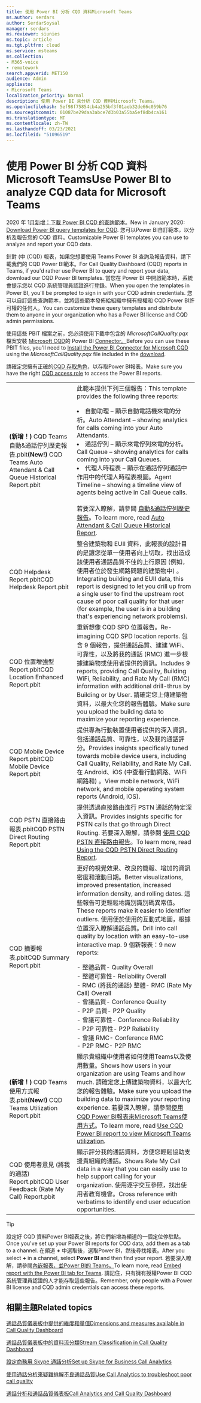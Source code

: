 ```yaml
---
title: 使用 Power BI 分析 CQD 資料Microsoft Teams
ms.author: serdars
author: SerdarSoysal
manager: serdars
ms.reviewer: siunies
ms.topic: article
ms.tgt.pltfrm: cloud
ms.service: msteams
ms.collection:
- M365-voice
- remotework
search.appverid: MET150
audience: Admin
appliesto:
- Microsoft Teams
localization_priority: Normal
description: 使用 Power BI 來分析 CQD 資料Microsoft Teams。
ms.openlocfilehash: 5ef98f75854cb4a255bf3f01aeb32de66c059b76
ms.sourcegitcommit: 01087be29daa3abce7d3b03a55ba5ef8db4ca161
ms.translationtype: MT
ms.contentlocale: zh-TW
ms.lasthandoff: 03/23/2021
ms.locfileid: "51096519"
---
```

# <a name="use-power-bi-to-analyze-cqd-data-for-microsoft-teams"></a><span data-ttu-id="916e1-103">使用 Power BI 分析 CQD 資料Microsoft Teams</span><span class="sxs-lookup"><span data-stu-id="916e1-103">Use Power BI to analyze CQD data for Microsoft Teams</span></span>

<span data-ttu-id="916e1-104">2020 年 1[月新增：下載 Power BI CQD 的查詢範本](https://www.microsoft.com/download/details.aspx?id=102291)。</span><span class="sxs-lookup"><span data-stu-id="916e1-104">New in January 2020: [Download Power BI query templates for CQD](https://www.microsoft.com/download/details.aspx?id=102291).</span></span> <span data-ttu-id="916e1-105">您可以Power BI自訂範本，以分析及報告您的 CQD 資料。</span><span class="sxs-lookup"><span data-stu-id="916e1-105">Customizable Power BI templates you can use to analyze and report your CQD data.</span></span>

<span data-ttu-id="916e1-106">針對 (中 (CQD) 報表，如果您想要使用 Teams Power BI 查詢及報告資料，請下載我們的 CQD Power BI範本。</span><span class="sxs-lookup"><span data-stu-id="916e1-106">For Call Quality Dashboard (CQD) reports in Teams, if you'd rather use Power BI to query and report your data, download our CQD Power BI templates.</span></span> <span data-ttu-id="916e1-107">當您在 Power BI 中開啟範本時，系統會提示您以 CQD 系統管理員認證進行登錄。</span><span class="sxs-lookup"><span data-stu-id="916e1-107">When you open the templates in Power BI, you'll be prompted to sign in with your CQD admin credentials.</span></span> <span data-ttu-id="916e1-108">您可以自訂這些查詢範本，並將這些範本發佈給組織中擁有授權和 CQD Power BI許可權的任何人。</span><span class="sxs-lookup"><span data-stu-id="916e1-108">You can customize these query templates and distribute them to anyone in your organization who has a Power BI license and CQD admin permissions.</span></span>

<span data-ttu-id="916e1-109">使用這些 PBIT 檔案之前，您必須使用下載中包含的 *MicrosoftCallQuality.pqx* 檔案安裝 [Microsoft CQD](CQD-Power-BI-connector.md)的 Power BI [Connector。](https://www.microsoft.com/download/details.aspx?id=102291)</span><span class="sxs-lookup"><span data-stu-id="916e1-109">Before you can use these PBIT files, you'll need to [Install the Power BI Connector for Microsoft CQD](CQD-Power-BI-connector.md) using the *MicrosoftCallQuality.pqx* file included in the [download](https://www.microsoft.com/download/details.aspx?id=102291).</span></span> 

<span data-ttu-id="916e1-110">請確定您擁有正確的[CQD 存取角色](turning-on-and-using-call-quality-dashboard.md#assign-admin-roles-for-access-to-cqd)，以存取Power BI報表。</span><span class="sxs-lookup"><span data-stu-id="916e1-110">Make sure you have the right [CQD access role](turning-on-and-using-call-quality-dashboard.md#assign-admin-roles-for-access-to-cqd) to access the Power BI reports.</span></span> 

|  |  |
|---------|---------|
|<span data-ttu-id="916e1-111"><strong> (新增！) </strong>CQD Teams自動&通話佇列歷史報告.pbit</span><span class="sxs-lookup"><span data-stu-id="916e1-111"><strong>(New!)</strong> CQD Teams Auto Attendant & Call Queue Historical Report.pbit</span></span>     |  <span data-ttu-id="916e1-112">此範本提供下列三個報告：</span><span class="sxs-lookup"><span data-stu-id="916e1-112">This template provides the following three reports:</span></span></p><li><span data-ttu-id="916e1-113">自動助理 – 顯示自動電話機來電的分析。</span><span class="sxs-lookup"><span data-stu-id="916e1-113">Auto Attendant – showing analytics for calls coming into your Auto Attendants.</span></span></li><li><span data-ttu-id="916e1-114">通話佇列 – 顯示來電佇列來電的分析。</span><span class="sxs-lookup"><span data-stu-id="916e1-114">Call Queue – showing analytics for calls coming into your Call Queues.</span></span></li><li><span data-ttu-id="916e1-115">代理人時程表 – 顯示在通話佇列通話中作用中的代理人時程表視圖。</span><span class="sxs-lookup"><span data-stu-id="916e1-115">Agent Timeline – showing a timeline view of agents being active in Call Queue calls.</span></span></li><br><span data-ttu-id="916e1-116">若要深入瞭解，請參閱 [自動&通話佇列歷史報告](aa-cq-cqd-historical-reports.md)。</span><span class="sxs-lookup"><span data-stu-id="916e1-116">To learn more, read [Auto Attendant & Call Queue Historical Report](aa-cq-cqd-historical-reports.md).</span></span>        |
|<span data-ttu-id="916e1-117">CQD Helpdesk Report.pbit</span><span class="sxs-lookup"><span data-stu-id="916e1-117">CQD Helpdesk Report.pbit</span></span>     |<span data-ttu-id="916e1-118">整合建築物和 EUII 資料，此報表的設計目的是讓您從單一使用者向上切取，找出造成該使用者通話品質不佳的上行原因 (例如，使用者位於發生網路問題的建築物中) 。</span><span class="sxs-lookup"><span data-stu-id="916e1-118">Integrating building and EUII data, this report is designed to let you drill up from a single user to find the upstream root cause of poor call quality for that user (for example, the user is in a building that's experiencing network problems).</span></span>         |
|<span data-ttu-id="916e1-119">CQD 位置增強型 Report.pbit</span><span class="sxs-lookup"><span data-stu-id="916e1-119">CQD Location Enhanced Report.pbit</span></span>     | <span data-ttu-id="916e1-120">重新想像 CQD SPD 位置報告。</span><span class="sxs-lookup"><span data-stu-id="916e1-120">Re-imagining CQD SPD location reports.</span></span> <span data-ttu-id="916e1-121">包含 9 個報告，提供通話品質、建建 WiFi、可靠性，以及將我的通話 (RMC) 進一步根據建築物或使用者提供的資訊。</span><span class="sxs-lookup"><span data-stu-id="916e1-121">Includes 9 reports, providing Call Quality, Building WiFi, Reliability, and Rate My Call (RMC) information with additional drill-thrus by Building or by User.</span></span>  <span data-ttu-id="916e1-122">請確定您上傳建築物資料，以最大化您的報告體驗。</span><span class="sxs-lookup"><span data-stu-id="916e1-122">Make sure you upload the building data to maximize your reporting experience.</span></span>        |
|<span data-ttu-id="916e1-123">CQD Mobile Device Report.pbit</span><span class="sxs-lookup"><span data-stu-id="916e1-123">CQD Mobile Device Report.pbit</span></span>     | <span data-ttu-id="916e1-124">提供專為行動裝置使用者提供的深入資訊，包括通話品質、可靠性，以及我的通話評分。</span><span class="sxs-lookup"><span data-stu-id="916e1-124">Provides insights specifically tuned towards mobile device users, including Call Quality, Reliability, and Rate My Call.</span></span> <span data-ttu-id="916e1-125">在 Android、iOS (中查看行動網路、WiFi 網路和) 。</span><span class="sxs-lookup"><span data-stu-id="916e1-125">View mobile network, WiFi network, and mobile operating system reports (Android, iOS).</span></span>        |
|<span data-ttu-id="916e1-126">CQD PSTN 直接路由報表.pbit</span><span class="sxs-lookup"><span data-stu-id="916e1-126">CQD PSTN Direct Routing Report.pbit</span></span>     |<span data-ttu-id="916e1-127">提供透過直接路由進行 PSTN 通話的特定深入資訊。</span><span class="sxs-lookup"><span data-stu-id="916e1-127">Provides insights specific for PSTN calls that go through Direct Routing.</span></span> <span data-ttu-id="916e1-128">若要深入瞭解，請參閱 [使用 CQD PSTN 直接路由報告](CQD-PSTN-report.md)。</span><span class="sxs-lookup"><span data-stu-id="916e1-128">To learn more, read [Using the CQD PSTN Direct Routing Report](CQD-PSTN-report.md).</span></span>         |
|<span data-ttu-id="916e1-129">CQD 摘要報表.pbit</span><span class="sxs-lookup"><span data-stu-id="916e1-129">CQD Summary Report.pbit</span></span>     |<span data-ttu-id="916e1-130">更好的視覺效果、改良的簡報、增加的資訊密度和滾動日期。</span><span class="sxs-lookup"><span data-stu-id="916e1-130">Better visualizations, improved presentation, increased information density, and rolling dates.</span></span> <span data-ttu-id="916e1-131">這些報告可更輕鬆地識別識別碼異常值。</span><span class="sxs-lookup"><span data-stu-id="916e1-131">These reports make it easier to identifier outliers.</span></span> <span data-ttu-id="916e1-132">使用便於使用的互動式地圖，根據位置深入瞭解通話品質。</span><span class="sxs-lookup"><span data-stu-id="916e1-132">Drill into call quality by location with an easy-to-use interactive map.</span></span> <span data-ttu-id="916e1-133">9 個新報表：</span><span class="sxs-lookup"><span data-stu-id="916e1-133">9 new reports:</span></span></p><span data-ttu-id="916e1-134">- 整體品質</span><span class="sxs-lookup"><span data-stu-id="916e1-134">- Quality Overall</span></span><br><span data-ttu-id="916e1-135">- 整體可靠性</span><span class="sxs-lookup"><span data-stu-id="916e1-135">- Reliability Overall</span></span><br><span data-ttu-id="916e1-136">- RMC (將我的通話) 整體</span><span class="sxs-lookup"><span data-stu-id="916e1-136">- RMC (Rate My Call) Overall</span></span><br><span data-ttu-id="916e1-137">- 會議品質</span><span class="sxs-lookup"><span data-stu-id="916e1-137">- Conference Quality</span></span><br><span data-ttu-id="916e1-138">- P2P 品質</span><span class="sxs-lookup"><span data-stu-id="916e1-138">- P2P Quality</span></span><br><span data-ttu-id="916e1-139">- 會議可靠性</span><span class="sxs-lookup"><span data-stu-id="916e1-139">- Conference Reliability</span></span><br><span data-ttu-id="916e1-140">- P2P 可靠性</span><span class="sxs-lookup"><span data-stu-id="916e1-140">- P2P Reliability</span></span><br><span data-ttu-id="916e1-141">- 會議 RMC</span><span class="sxs-lookup"><span data-stu-id="916e1-141">- Conference RMC</span></span><br><span data-ttu-id="916e1-142">- P2P RMC</span><span class="sxs-lookup"><span data-stu-id="916e1-142">- P2P RMC</span></span>         |
|<span data-ttu-id="916e1-143"><strong> (新增！) </strong>CQD Teams使用方式報表.pbit</span><span class="sxs-lookup"><span data-stu-id="916e1-143"><strong>(New!)</strong> CQD Teams Utilization Report.pbit</span></span>     | <span data-ttu-id="916e1-144">顯示貴組織中使用者如何使用Teams以及使用數量。</span><span class="sxs-lookup"><span data-stu-id="916e1-144">Shows how users in your organization are using Teams and how much.</span></span> <span data-ttu-id="916e1-145">請確定您上傳建築物資料，以最大化您的報告體驗。</span><span class="sxs-lookup"><span data-stu-id="916e1-145">Make sure you upload the building data to maximize your reporting experience.</span></span> <span data-ttu-id="916e1-146">若要深入瞭解，請參閱[使用 CQD Power BI報表來Microsoft Teams使用方式](CQD-teams-utilization-report.md)。</span><span class="sxs-lookup"><span data-stu-id="916e1-146">To learn more, read [Use CQD Power BI report to view Microsoft Teams utilization](CQD-teams-utilization-report.md).</span></span>        |
|<span data-ttu-id="916e1-147">CQD 使用者意見 (將我的通話) Report.pbit</span><span class="sxs-lookup"><span data-stu-id="916e1-147">CQD User Feedback (Rate My Call) Report.pbit</span></span>     | <span data-ttu-id="916e1-148">顯示評分我的通話資料，方便您輕鬆協助支援貴組織的通話。</span><span class="sxs-lookup"><span data-stu-id="916e1-148">Shows Rate My Call data in a way that you can easily use to help support calling for your organization.</span></span> <span data-ttu-id="916e1-149">使用逐字交互參照，找出使用者教育機會。</span><span class="sxs-lookup"><span data-stu-id="916e1-149">Cross reference with verbatims to identify end user education opportunities.</span></span>        |

> [!TIP]
> <span data-ttu-id="916e1-150">設定好 CQD 資料Power BI報表之後，將它們新增為頻道的一個定位停駐點。</span><span class="sxs-lookup"><span data-stu-id="916e1-150">Once you've set up your Power BI reports for CQD data, add them as a tab to a channel.</span></span> <span data-ttu-id="916e1-151">在頻道 **+** 中選取後，選取Power BI，然後尋找報表。</span><span class="sxs-lookup"><span data-stu-id="916e1-151">After you select **+** in a channel, select **Power BI** and then find your report.</span></span> <span data-ttu-id="916e1-152">若要深入瞭解，請參閱[內嵌報表，並Power BI的 Teams。](/power-bi/service-embed-report-microsoft-teams)</span><span class="sxs-lookup"><span data-stu-id="916e1-152">To learn more, read [Embed report with the Power BI tab for Teams](/power-bi/service-embed-report-microsoft-teams).</span></span> <span data-ttu-id="916e1-153">請記住，只有擁有授權Power BI CQD 系統管理員認證的人才能存取這些報告。</span><span class="sxs-lookup"><span data-stu-id="916e1-153">Remember, only people with a Power BI license and CQD admin credentials can access these reports.</span></span>


## <a name="related-topics"></a><span data-ttu-id="916e1-154">相關主題</span><span class="sxs-lookup"><span data-stu-id="916e1-154">Related topics</span></span>

[<span data-ttu-id="916e1-155">通話品質儀表板中提供的維度和量值</span><span class="sxs-lookup"><span data-stu-id="916e1-155">Dimensions and measures available in Call Quality Dashboard</span></span>](dimensions-and-measures-available-in-call-quality-dashboard.md)

[<span data-ttu-id="916e1-156">通話品質儀表板中的資料流分類</span><span class="sxs-lookup"><span data-stu-id="916e1-156">Stream Classification in Call Quality Dashboard</span></span>](stream-classification-in-call-quality-dashboard.md)

[<span data-ttu-id="916e1-157">設定商務用 Skype 通話分析</span><span class="sxs-lookup"><span data-stu-id="916e1-157">Set up Skype for Business Call Analytics</span></span>](set-up-call-analytics.md)

[<span data-ttu-id="916e1-158">使用通話分析來疑難排解不良通話品質</span><span class="sxs-lookup"><span data-stu-id="916e1-158">Use Call Analytics to troubleshoot poor call quality</span></span>](use-call-analytics-to-troubleshoot-poor-call-quality.md)

[<span data-ttu-id="916e1-159">通話分析和通話品質儀表板</span><span class="sxs-lookup"><span data-stu-id="916e1-159">Call Analytics and Call Quality Dashboard</span></span>](./monitor-call-quality-qos.md)
